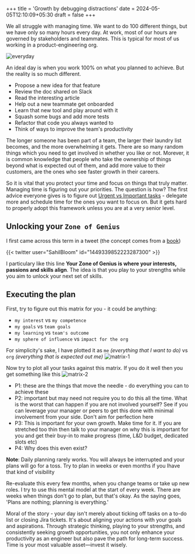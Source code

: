 +++
title = 'Growth by debugging distractions'
date = 2024-05-05T12:10:09+05:30
draft = false
+++

We all struggle with managing time. We want to do 100 different things, but we have only so many hours every day. At work, most of our hours are governed by stakeholders and teammates. This is typical for most of us working in a product-engineering org.

![everyday](/adhoc-day.png)

An ideal day is when you work 100% on what you planned to achieve. But the reality is so much different.
- Propose a new idea for that feature
- Review the doc shared on Slack
- Read the interesting article
- Help out a new teammate get onboarded
- Learn that new tool and play around with it
- Squash some bugs and add more tests
- Refactor that code you always wanted to
- Think of ways to improve the team's productivity

The longer someone has been part of a team, the larger their laundry list becomes, and the more overwhelming it gets. There are so many random things which you need to get involved in whether you like or not. Morever, it is common knowledge that people who take the ownership of things beyond what is expected out of them, and add more value to their customers, are the ones who see faster growth in their careers. 

So it is vital that you protect your time and focus on things that truly matter. Managing time is figuring out your priorities. The question is how? The first advice everyone gives is to figure out [Urgent vs Important tasks](https://www.eisenhower.me/eisenhower-matrix/) - delegate more and schedule time for the ones you want to focus on. But it gets hard to properly adopt this framework unless you are at a very senior level. 

## Unlocking your `Zone of Genius`

I first came across this term in a tweet (the concept comes from a [book](https://www.amazon.in/Genius-Zone-Breakthrough-Negative-Creativity/dp/1250246547))

{{< twitter user="SahilBloom" id="1449339852223287300" >}}

I particulary like this line **Your Zone of Genius is where your interests, passions and skills align**. The idea is that you play to your strengths while you aim to unlock your next set of skills. 

## Executing the plan

First, try to figure out this matrix for you - it could be anything:
- `my interest` vs `my competence`
- `my goals` vs `team goals`
- `my learning` vs `team's outcome`
- `my sphere of influence` vs `impact for the org`

For simplicity's sake, I have plotted it as `me` *(everything that I want to do)* vs `org` *(everything that is expected out me)*
![matrix-1](/matrix-1.png)

Now try to plot all your tasks against this matrix. If you do it well then you get something like this
![matrix-2](/matrix-2.png)


- P1: these are the things that move the needle - do everything you can to achieve these
- P2: important but may need not require you to do this all the time. What is the worst that can happen if you are not involved yourself? See if you can leverage your manager or peers to get this done with minimal involvement from your side. Don't aim for perfection here
- P3: This is important for your own growth. Make time for it. If you are stretched too thin then talk to your manager on why this is important for you and get their buy-in to make progress (time, L&D budget, dedicated slots etc)
- P4: Why does this even exist?

**Note**: Daily planning rarely works. You will always be interrupted and your plans will go for a toss. 
Try to plan in weeks or even months if you Ihave that kind of visibility

Re-evaluate this every few months, when you change teams or take up new roles. I try to use this mental model at the start of every week. There are weeks when things don't go to plan, but that's okay. As the saying goes, 'Plans are nothing; planning is everything.' 

Moral of the story - your day isn't merely about ticking off tasks on a to-do list or closing Jira tickets. It's about aligning your actions with your goals and aspirations. Through strategic thinking, playing to your strengths, and consistently seeking growth opportunities, you not only enhance your productivity as an engineer but also pave the path for long-term success. Time is your most valuable asset—invest it wisely.